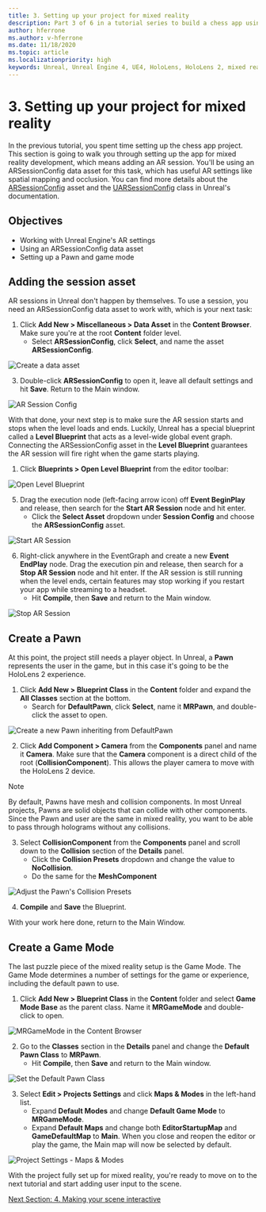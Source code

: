 ```yaml
---
title: 3. Setting up your project for mixed reality
description: Part 3 of 6 in a tutorial series to build a chess app using Unreal Engine 4 and the Mixed Reality Toolkit UX Tools plugin
author: hferrone
ms.author: v-hferrone
ms.date: 11/18/2020
ms.topic: article
ms.localizationpriority: high
keywords: Unreal, Unreal Engine 4, UE4, HoloLens, HoloLens 2, mixed reality, tutorial, getting started, mrtk, uxt, UX Tools, documentation, mixed reality headset, windows mixed reality headset, virtual reality headset
---
```


# 3. Setting up your project for mixed reality

In the previous tutorial, you spent time setting up the chess app project. This section is going to walk you through setting up the app for mixed reality development, which means adding an AR session. You'll be using an ARSessionConfig data asset for this task, which has useful AR settings like spatial mapping and occlusion. You can find more details about the [ARSessionConfig](https://docs.unrealengine.com/en-US/PythonAPI/class/ARSessionConfig.html) asset and the [UARSessionConfig](https://docs.unrealengine.com/en-US/API/Runtime/AugmentedReality/UARSessionConfig/index.html) class in Unreal's documentation.

## Objectives

* Working with Unreal Engine's AR settings
* Using an ARSessionConfig data asset
* Setting up a Pawn and game mode

## Adding the session asset

AR sessions in Unreal don't happen by themselves. To use a session, you need an ARSessionConfig data asset to work with, which is your next task:

1. Click **Add New > Miscellaneous > Data Asset** in the **Content Browser**. Make sure you're at the root **Content** folder level.
    * Select **ARSessionConfig**, click **Select**, and name the asset **ARSessionConfig**.

![Create a data asset](images/unreal-uxt/3-createasset.PNG)

3. Double-click **ARSessionConfig** to open it, leave all default settings and hit **Save**. Return to the Main window.

![AR Session Config](images/unreal-uxt/3-arsessionconfig.PNG)

With that done, your next step is to make sure the AR session starts and stops when the level loads and ends. Luckily, Unreal has a special blueprint called a **Level Blueprint** that acts as a level-wide global event graph. Connecting the ARSessionConfig asset in the **Level Blueprint** guarantees the AR session will fire right when the game starts playing.

1. Click **Blueprints > Open Level Blueprint** from the editor toolbar:

![Open Level Blueprint](images/unreal-uxt/3-level-blueprint.PNG)

5. Drag the execution node (left-facing arrow icon) off **Event BeginPlay** and release, then search for the **Start AR Session** node and hit enter.  
    * Click the **Select Asset** dropdown under **Session Config** and choose the **ARSessionConfig** asset.

![Start AR Session](images/unreal-uxt/3-start-ar-session.PNG)

6. Right-click anywhere in the EventGraph and create a new **Event EndPlay** node. Drag the execution pin and release, then search for a **Stop AR Session** node and hit enter. If the AR session is still running when the level ends, certain features may stop working if you restart your app while streaming to a headset.
    * Hit **Compile**, then **Save** and return to the Main window.

![Stop AR Session](images/unreal-uxt/3-stoparsession.PNG)

## Create a Pawn

At this point, the project still needs a player object. In Unreal, a **Pawn** represents the user in the game, but in this case it's going to be the HoloLens 2 experience.

1. Click **Add New > Blueprint Class** in the **Content** folder and expand the **All Classes** section at the bottom.
    * Search for **DefaultPawn**, click **Select**, name it **MRPawn**, and double-click the asset to open.

![Create a new Pawn inheriting from DefaultPawn](images/unreal-uxt/3-defaultpawn.PNG)

2. Click **Add Component > Camera** from the **Components** panel and name it **Camera**. Make sure that the **Camera** component is a direct child of the root (**CollisionComponent**). This allows the player camera to move with the HoloLens 2 device.

> [!NOTE]
> By default, Pawns have mesh and collision components. In most Unreal projects, Pawns are solid objects that can collide with other components. Since the Pawn and user are the same in mixed reality, you want to be able to pass through holograms without any collisions.

3. Select **CollisionComponent** from the **Components** panel and scroll down to the **Collision** section of the **Details** panel.
    * Click the **Collision Presets** dropdown and change the value to **NoCollision**.
    * Do the same for the **MeshComponent**

![Adjust the Pawn's Collision Presets](images/unreal-uxt/3-nocollision.PNG)

4. **Compile** and **Save** the Blueprint.

With your work here done, return to the Main Window.

## Create a Game Mode

The last puzzle piece of the mixed reality setup is the Game Mode. The Game Mode determines a number of settings for the game or experience, including the default pawn to use.

1.	Click **Add New > Blueprint Class** in the **Content** folder and select **Game Mode Base** as the parent class. Name it **MRGameMode** and double-click to open.

![MRGameMode in the Content Browser](images/unreal-uxt/3-gamemode.PNG)

2.	Go to the **Classes** section in the **Details** panel and change the **Default Pawn Class** to **MRPawn**.
    * Hit **Compile**, then **Save** and return to the Main window.

![Set the Default Pawn Class](images/unreal-uxt/3-setpawn.PNG)

3.	Select **Edit > Projects Settings** and click **Maps & Modes** in the left-hand list.
    * Expand **Default Modes** and change **Default Game Mode** to **MRGameMode**.
    * Expand **Default Maps** and change both **EditorStartupMap** and **GameDefaultMap** to **Main**. When you close and reopen the editor or play the game, the Main map will now be selected by default.

![Project Settings - Maps & Modes](images/unreal-uxt/3-mapsandmodes.PNG)

With the project fully set up for mixed reality, you're ready to move on to the next tutorial and start adding user input to the scene.

[Next Section: 4. Making your scene interactive](unreal-uxt-ch4.md)

